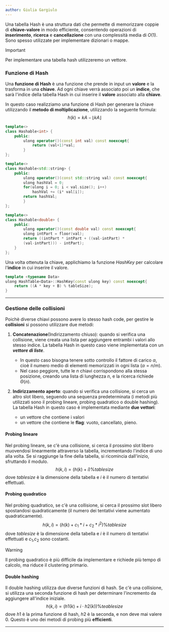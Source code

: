 ```yaml
---
author: Giulia Gargiulo
---
```


Una tabella Hash è una struttura dati che permette di memorizzare coppie di **chiave-valore** in modo efficiente, consentendo operazioni di **inserimento**, **ricerca** e **cancellazione** con una complessità media di $O(1)$. Sono spesso utilizzate per implementare dizionari o mappe.

>[!Important]
>Per implementare una tabella hash utilizzeremo un vettore.
### Funzione di Hash

Una **funzione di Hash** è una funzione che prende in input un **valore** e la trasforma in una **chiave**. Ad ogni chiave verrà associato poi un **indice**, che sarà l'indice della tabella Hash in cui inserire il **valore** associato alla **chiave**.

In questo caso realizziamo una funzione di Hash per generare la chiave utilizzando il **metodo di moltiplicazione**, utilizzando la seguente formula:
$$h(k) = kA - \lfloor kA\rfloor$$
```cpp
template<>
class Hashable<int> {
	public:
		ulong operator()(const int val) const noexcept{
			return (val+1)*val;	
		}
};

template<>
class Hashable<std::string> {
	public:
		ulong operator()(const std::string val) const noexcept{
		ulong hashVal = 0;
		for(ulong i = 0; i < val.size(); i++)
			hashVal += (i* val[i]);
		return hashVal;
		}
};

template<>
class Hashable<double> {
	public:
		ulong operator()(const double val) const noexcept{
		ulong intPart = floor(val);
		return ((intPart * intPart + ((val-intPart) * 
		(val-intPart))) - intPart);
	}
};
```

Una volta ottenuta la chiave, applichiamo la funzione $HashKey$ per calcolare l'**indice** in cui inserire il valore.
```cpp
template <typename Data>
ulong HashTable<Data>::HashKey(const ulong key) const noexcept{
	return ((A * key + B) % tableSize);
}
```

---
### Gestione delle collisioni

Poichè diverse chiavi possono avere lo stesso hash code, per gestire le **collisioni** si possono utilizzare due metodi:
1. **Concatenazione**(Indirizzamento chiuso):  quando si verifica una collisione, viene creata una lista per aggiungere entrambi i valori allo stesso indice. La tabella Hash in questo caso viene implementata con un ***vettore di liste***.
	- In questo caso bisogna tenere sotto controllo il fattore di carico $\alpha$, cioè il numero medio di elementi memorizzati in ogni lista ($\alpha =n/m$).
	- Nel caso peggiore, tutte le $n$ chiavi corrispondono alla stessa posizione, creando una lista di lunghezza $n$, e la ricerca richiede $\Theta(n)$.

2. **Indirizzamento aperto**: quando si verifica una collisione, si cerca un altro slot libero, seguendo una sequenza predeterminata (i metodi più utilizzati sono il probing lineare, probing quadratico o double hashing). La tabella Hash in questo caso è implementata mediante **due vettori**:
	- un vettore che contiene i valori
	- un vettore che contiene le **flag**: vuoto, cancellato, pieno.

#### Probing lineare

Nel probing lineare, se c'è una collisione, si cerca il prossimo slot libero muovendosi linearmente attraverso la tabella, incrementando l'indice di uno alla volta. Se si raggiunge la fine della tabella, si ricomincia dall'inizio, sfruttando il modulo.
$$h(k,i) = (h(k) +i)\%tablesize$$
 dove $tablesize$ è la dimensione della tabella e $i$ è il numero di tentativi effettuati.

#### Probing quadratico
Nel probing quadratico, se c'è una collisione, si cerca il prossimo slot libero spostandosi quadraticamente (il numero dei tentativi viene aumentato quadraticamente).
$$h(k,i) = (h(k) +c_1 *i + c_2 * i^2)\%tablesize$$
dove $tablesize$ è la dimensione della tabella e $i$ è il numero di tentativi effettuati e $c_1$,$c_2$ sono costanti.

>[!warning]
>Il probing quadratico è più difficile da implementare e richiede più tempo di calcolo, ma riduce il clustering primario.

#### Double hashing

Il double hashing utilizza due diverse funzioni di hash. Se c'è una collisione, si utilizza una seconda funzione di hash per determinare l'incremento da aggiungere all'indice iniziale.
$$h(k,i)=(h1​(k)+i⋅h2​(k))\%teablesize$$
dove $h1$ è la prima funzione di hash, $h2$ è la seconda, e non deve mai valere 0.
Questo è uno dei metodi di probing più **efficienti**.

---

